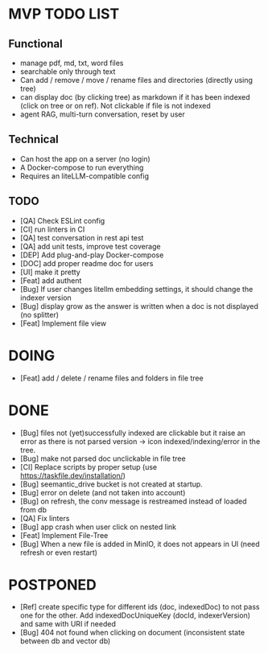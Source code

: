 # MVP TODO LIST

## Functional

- manage pdf, md, txt, word files
- searchable only through text
- Can add / remove / move / rename files and directories (directly using tree)
- can display doc (by clicking tree) as markdown if it has been indexed (click on tree or on ref). Not clickable if file is not indexed
- agent RAG, multi-turn conversation, reset by user

## Technical

- Can host the app on a server (no login)
- A Docker-compose to run everything
- Requires an liteLLM-compatible config

## TODO

- [QA] Check ESLint config
- [CI] run linters in CI
- [QA] test conversation in rest api test
- [QA] add unit tests, improve test coverage
- [DEP] Add plug-and-play Docker-compose
- [DOC] add proper readme doc for users
- [UI] make it pretty
- [Feat] add authent
- [Bug] If user changes litellm embedding settings, it should change the indexer version
- [Bug] display grow as the answer is written when a doc is not displayed (no splitter)
- [Feat] Implement file view

# DOING

- [Feat] add / delete / rename files and folders in file tree

# DONE

- [Bug] files not (yet)successfully indexed are clickable but it raise an error as there is not parsed version -> icon indexed/indexing/error in the tree.
- [Bug] make not parsed doc unclickable in file tree
- [CI] Replace scripts by proper setup (use https://taskfile.dev/installation/)
- [Bug] seemantic_drive bucket is not created at startup.
- [Bug] error on delete (and not taken into account)
- [Bug] on refresh, the conv message is restreamed instead of loaded from db
- [QA] Fix linters
- [Bug] app crash when user click on nested link
- [Feat] Implement File-Tree
- [Bug] When a new file is added in MinIO, it does not appears in UI (need refresh or even restart)

# POSTPONED

- [Ref] create specific type for different ids (doc, indexedDoc) to not pass one for the other. Add indexedDocUniqueKey (docId, indexerVersion) and same with URI if needed
- [Bug] 404 not found when clicking on document (inconsistent state between db and vector db)
